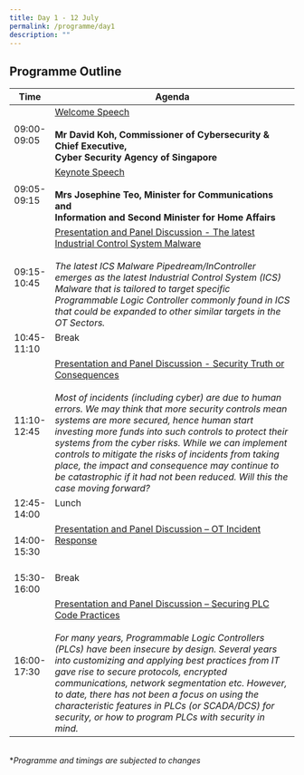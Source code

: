```yaml
---
title: Day 1 - 12 July
permalink: /programme/day1
description: ""
---
```

## Programme Outline


| Time     | Agenda                                        |
| -------  | ---------                                        |
| 09:00-<br> 09:05<br> | <u>Welcome Speech</u><br><br><b>Mr David Koh, Commissioner of Cybersecurity & Chief Executive,<br> Cyber Security Agency of Singapore</b> <br>
| 09:05-<br> 09:15<br> |<u>Keynote Speech</u><br><br><b>Mrs Josephine Teo, Minister for Communications and<br> Information and Second Minister for Home Affairs</b> <br>|
| 09:15-<br> 10:45<br> | <u>Presentation and Panel Discussion - The latest Industrial Control System Malware </u><br><br> <i>The latest ICS Malware Pipedream/InController emerges as the latest Industrial Control System (ICS) Malware that is tailored to target specific Programmable Logic Controller commonly found in ICS that could be expanded to other similar targets in the OT Sectors.</i> <br>|
| 10:45-<br> 11:10<br> | Break <br><br>|
| 11:10-<br> 12:45<br> | <u>Presentation and Panel Discussion - Security Truth or Consequences </u><br><br> <i> Most of incidents (including cyber) are due to human errors. We may think that more security controls mean systems are more secured, hence human start investing more funds into such controls to protect their systems from the cyber risks. While we can implement controls to mitigate the risks of incidents from taking place, the impact and consequence may continue to be catastrophic if it had not been reduced. Will this the case moving forward? </i> <br>|
| 12:45-<br> 14:00<br> | Lunch <br><br>|
| 14:00-<br> 15:30<br> | <u>Presentation and Panel Discussion – OT Incident Response </u><br><br><br>|
| 15:30-<br> 16:00<br> | Break <br><br>|
| 16:00-<br> 17:30<br> | <u>Presentation and Panel Discussion – Securing PLC Code Practices </u><br><br> <i> For many years, Programmable Logic Controllers (PLCs) have been insecure by design. Several years into customizing and applying best practices from IT gave rise to secure protocols, encrypted communications, network segmentation etc. However, to date, there has not been a focus on using the characteristic features in PLCs (or SCADA/DCS) for security, or how to program PLCs with security in mind. </i> <br>|

<br>
*<i>Programme and timings are subjected to changes<i>